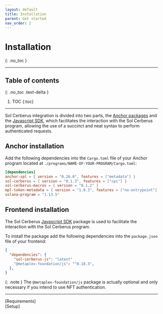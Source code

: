 ```yaml
---
layout: default
title: Installation
parent: Get started
nav_order: 2
---
```


# Installation
{: .no_toc }

---


## Table of contents
{: .no_toc .text-delta }

1. TOC
{:toc}

---

Sol Cerberus integration is divided into two parts, the [Anchor packages] and the [Javascript SDK], which facilitates the interaction with the Sol Cerberus program, allowing the use of a succinct and neat syntax to perform authenticated requests.

## Anchor installation

Add the following dependencies into the `Cargo.toml` file of your Anchor program located at `./programs/NAME-OF-YOUR-PROGRAM/Cargo.toml`:

```toml
[dependencies]
anchor-spl = { version = "0.26.0", features = ["metadata"] }
sol-cerberus = { version = "0.1.3", features = ["cpi"] }
sol-cerberus-macros = { version = "0.1.2" }
mpl-token-metadata = { version = "1.8.3", features = ["no-entrypoint"] }
solana-program = "1.13.5"
```

## Frontend installation

The Sol Cerberus [Javascript SDK] package is used to facilitate the interaction with the Sol Cerberus program.

To install the package add the following dependencies into the `package.json` file of your frontend:

```json
{
  "dependencies": {
    "sol-cerberus-js": "latest"
    "@metaplex-foundation/js": "^0.18.3",
  },
}
```

{: .note }
The `@metaplex-foundation/js` package is actually optional and only necessary if you intend to use NFT authentication.

---

<div class="prev-next">
<div markdown="1">
[Requirements]
</div>
<div markdown="1">
[Setup]
</div>
</div>

[Anchor packages]: https://crates.io/crates/sol-cerberus
[Javascript SDK]: https://www.npmjs.com/package/sol-cerberus-js
[Requirements]: ../requirements
[Setup]: ../setup
